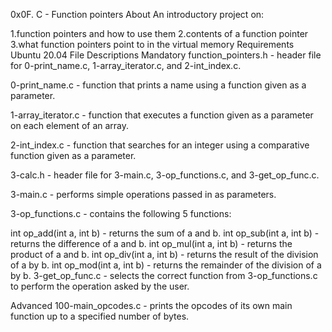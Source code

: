 0x0F. C - Function pointers About An introductory project on:

1.function pointers and how to use them 2.contents of a function pointer 3.what function pointers point to in the virtual memory Requirements Ubuntu 20.04 File Descriptions Mandatory function_pointers.h - header file for 0-print_name.c, 1-array_iterator.c, and 2-int_index.c.

0-print_name.c - function that prints a name using a function given as a parameter.

1-array_iterator.c - function that executes a function given as a parameter on each element of an array.

2-int_index.c - function that searches for an integer using a comparative function given as a parameter.

3-calc.h - header file for 3-main.c, 3-op_functions.c, and 3-get_op_func.c.

3-main.c - performs simple operations passed in as parameters.

3-op_functions.c - contains the following 5 functions:

int op_add(int a, int b) - returns the sum of a and b. int op_sub(int a, int b) - returns the difference of a and b. int op_mul(int a, int b) - returns the product of a and b. int op_div(int a, int b) - returns the result of the division of a by b. int op_mod(int a, int b) - returns the remainder of the division of a by b. 3-get_op_func.c - selects the correct function from 3-op_functions.c to perform the operation asked by the user.

Advanced 100-main_opcodes.c - prints the opcodes of its own main function up to a specified number of bytes.
